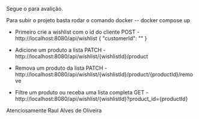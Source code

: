 Segue o para avalição.

Para subir o projeto basta rodar o comando docker
-- docker compose up

- Primeiro crie a wishlist com o id do cliente
  POST - http://localhost:8080/api/wishlist
  {
  "customerId": ""
  }

- Adicione um produto a lista
  PATCH -  http://localhost:8080/api/wishlist/{wishlistId}/product

- Remova um produto da lista
  PATCH -  http://localhost:8080/api/wishlist/{wishlistId}/product/{productId}/remove

- Filtre um produto ou receba uma lista completa
  GET -http://localhost:8080/api/wishlist/{wishlistId}?product_id={productId}

Atenciosamente Raul Alves de Oliveira